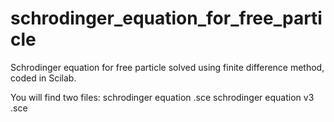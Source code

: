 # schrodinger_equation_for_free_particle
Schrodinger equation for free particle solved using finite difference method, coded in Scilab.


You will find two files: 
schrodinger equation .sce
schrodinger equation v3 .sce
